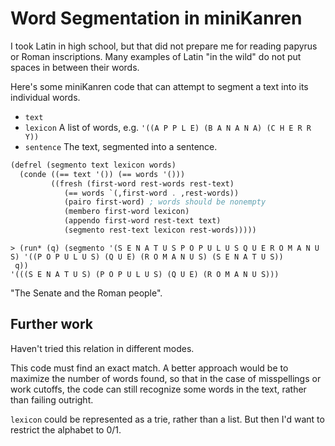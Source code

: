 # Word Segmentation in miniKanren

I took Latin in high school, but that did not prepare me for reading papyrus or Roman inscriptions. Many examples of Latin "in the wild" do not put spaces in between their words.

Here's some miniKanren code that can attempt to segment a text into its individual words.

- `text` 
- `lexicon` A list of words, e.g. `'((A P P L E) (B A N A N A) (C H E R R Y))`
- `sentence` The text, segmented into a sentence.

```scheme
(defrel (segmento text lexicon words)
  (conde ((== text '()) (== words '()))
         ((fresh (first-word rest-words rest-text)
            (== words `(,first-word . ,rest-words))
            (pairo first-word) ; words should be nonempty
            (membero first-word lexicon)
            (appendo first-word rest-text text)
            (segmento rest-text lexicon rest-words)))))
```

```
> (run* (q) (segmento '(S E N A T U S P O P U L U S Q U E R O M A N U S) '((P O P U L U S) (Q U E) (R O M A N U S) (S E N A T U S))
 q))
'(((S E N A T U S) (P O P U L U S) (Q U E) (R O M A N U S)))
```

"The Senate and the Roman people".

## Further work

Haven't tried this relation in different modes.

This code must find an exact match. A better approach would be to maximize the number of words found, so that in the case of misspellings or work cutoffs, the code can still recognize some words in the text, rather than failing outright.

`lexicon` could be represented as a trie, rather than a list. But then I'd want to restrict the alphabet to 0/1.
